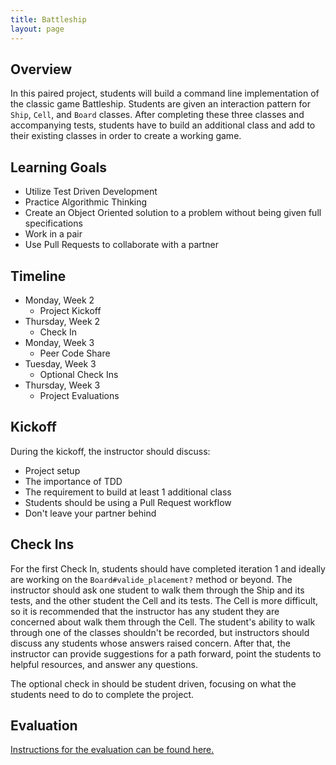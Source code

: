 ```yaml
---
title: Battleship
layout: page
---
```


## Overview

In this paired project, students will build a command line implementation of the classic game Battleship. Students are given an interaction pattern for `Ship`, `Cell`, and `Board` classes. After completing these three classes and accompanying tests, students have to build an additional class and add to their existing classes in order to create a working game.

## Learning Goals

* Utilize Test Driven Development
* Practice Algorithmic Thinking
* Create an Object Oriented solution to a problem without being given full specifications
* Work in a pair
* Use Pull Requests to collaborate with a partner

## Timeline

* Monday, Week 2
  * Project Kickoff
* Thursday, Week 2
  * Check In
* Monday, Week 3
  * Peer Code Share
* Tuesday, Week 3
  * Optional Check Ins
* Thursday, Week 3
  * Project Evaluations

## Kickoff

During the kickoff, the instructor should discuss:

* Project setup
* The importance of TDD
* The requirement to build at least 1 additional class
* Students should be using a Pull Request workflow
* Don't leave your partner behind

## Check Ins

For the first Check In, students should have completed iteration 1 and ideally are working on the `Board#valide_placement?` method or beyond. The instructor should ask one student to walk them through the Ship and its tests, and the other student the Cell and its tests. The Cell is more difficult, so it is recommended that the instructor has any student they are concerned about walk them through the Cell. The student's ability to walk through one of the classes shouldn't be recorded, but instructors should discuss any students whose answers raised concern. After that, the instructor can provide suggestions for a path forward, point the students to helpful resources, and answer any questions.

The optional check in should be student driven, focusing on what the students need to do to complete the project.

## Evaluation

[Instructions for the evaluation can be found here.](/module1/projects/battleship/evaluation.html)
